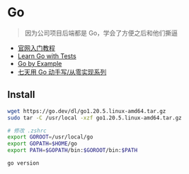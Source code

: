 # Go

> 因为公司项目后端都是 Go，学会了方便之后和他们撕逼

- [官网入门教程](https://go.dev/doc/tutorial/)
- [Learn Go with Tests](https://quii.gitbook.io/learn-go-with-tests/)
- [Go by Example](https://github.com/mmcgrana/gobyexample)
- [七天用 Go 动手写/从零实现系列](https://github.com/geektutu/7days-golang)

## Install

```sh
wget https://go.dev/dl/go1.20.5.linux-amd64.tar.gz
sudo tar -C /usr/local -xzf go1.20.5.linux-amd64.tar.gz

# 修改 .zshrc
export GOROOT=/usr/local/go
export GOPATH=$HOME/go
export PATH=$GOPATH/bin:$GOROOT/bin:$PATH

go version
```
